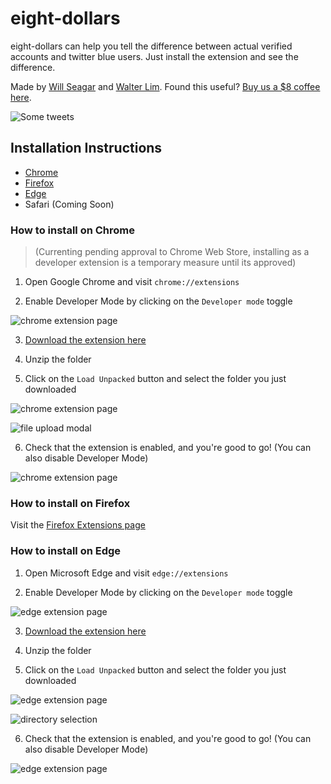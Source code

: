﻿# eight-dollars

eight-dollars can help you tell the difference between actual verified accounts and twitter blue users. Just install the extension and see the difference.

Made by [Will Seagar](https://twitter.com/willseagar) and [Walter Lim](https://twitter.com/iWaltzAround). Found this useful? [Buy us a $8 coffee here](https://www.buymeacoffee.com/eightdollars).

![Some tweets](./assets/example.png)


## Installation Instructions

- [Chrome](#How-to-install-on-Chrome)
- [Firefox](#How-to-install-on-Firefox)
- [Edge](#How-to-install-on-edge)
- Safari (Coming Soon)


### How to install on Chrome

> (Currenting pending approval to Chrome Web Store, installing as a developer extension is a temporary measure until its approved)

1. Open Google Chrome and visit `chrome://extensions`

2. Enable Developer Mode by clicking on the `Developer mode` toggle

![chrome extension page](./assets/intro-1.png)

3. [Download the extension here](https://github.com/wseagar/eight-dollars/releases/download/v1.2/eight-dollars-v1.2-chrome.zip)

4. Unzip the folder

5. Click on the `Load Unpacked` button and select the folder you just downloaded

![chrome extension page](./assets/intro-2.png)

![file upload modal](./assets/intro-3.png)

6. Check that the extension is enabled, and you're good to go! (You can also disable Developer Mode)

![chrome extension page](./assets/intro-4.png)

### How to install on Firefox

Visit the [Firefox Extensions page](https://addons.mozilla.org/en-US/firefox/addon/eightdollars/) 

### How to install on Edge

1. Open Microsoft Edge and visit `edge://extensions`

2. Enable Developer Mode by clicking on the `Developer mode` toggle

![edge extension page](https://user-images.githubusercontent.com/44692189/201478216-0f69b646-e720-4103-86dc-d3f0b9c8196c.jpg)

3. [Download the extension here](https://github.com/wseagar/eight-dollars/releases/download/v1.2/eight-dollars-v1.2-chrome.zip)

4. Unzip the folder

5. Click on the `Load Unpacked` button and select the folder you just downloaded

![edge extension page](https://user-images.githubusercontent.com/44692189/201478245-9b97f5e3-b137-4ffd-a765-adc205b4db40.jpg)

![directory selection](https://user-images.githubusercontent.com/44692189/201478267-5b19068c-e8e5-470b-9860-66fdccb6bdec.jpg)

6. Check that the extension is enabled, and you're good to go! (You can also disable Developer Mode)

![edge extension page](https://user-images.githubusercontent.com/44692189/201478302-be5dfa34-bea1-4d89-8029-d53f7951c2af.jpg)
